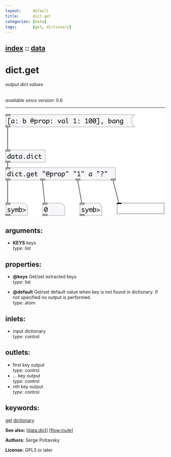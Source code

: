 ```yaml
---
layout:     default
title:      dict.get
categories: [data]
tags:       [get, dictionary]
---
```

[index](index.html) :: [data](category_data.html)
---

# dict.get

###### output dict values

*available since version:* 0.6

---




[![example](../examples/img/dict.get.jpg)](../examples/pd/dict.get.pd)



## arguments:

* **KEYS**
keys<br>
_type:_ list<br>





## properties:

* **@keys** 
Get/set extracted keys<br>
_type:_ list<br>

* **@default** 
Get/set default value when key is not found in dictionary. If not specified no output
is performed.<br>
_type:_ atom<br>



## inlets:

* input dictionary<br>
_type:_ control



## outlets:

* first key output<br>
_type:_ control
* ... key output<br>
_type:_ control
* nth key output<br>
_type:_ control



## keywords:

[get](keywords/get.html)
[dictionary](keywords/dictionary.html)



**See also:**
[\[data.dict\]](data.dict.html)
[\[flow.route\]](flow.route.html)




**Authors:** Serge Poltavsky




**License:** GPL3 or later





